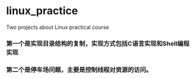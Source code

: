 # linux_practice
Two projects about Linux practical course
### 第一个是实现目录结构的复制，实现方式包括C语言实现和Shell编程实现
### 第二个是停车场问题，主要是控制线程对资源的访问。
